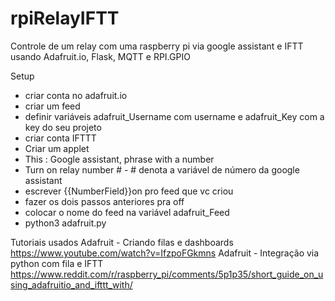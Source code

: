 # rpiRelayIFTT
Controle de um relay com uma raspberry pi via google assistant e IFTT usando Adafruit.io, Flask, MQTT e RPI.GPIO


Setup
- criar conta no adafruit.io
- criar um feed
- definir variáveis adafruit_Username com username e adafruit_Key com a key do seu projeto
- criar conta IFTTT
- Criar um applet
- This : Google assistant, phrase with a number
- Turn on relay number # - # denota a variável de número da google assistant
- escrever {{NumberField}}on pro feed que vc criou
- fazer os dois passos anteriores pra off
- colocar o nome do feed na variável adafruit_Feed 
- python3 adafruit.py

Tutoriais usados
Adafruit - Criando filas e dashboards https://www.youtube.com/watch?v=IfzpoFGkmns
Adafruit - Integração via python com fila e IFTT https://www.reddit.com/r/raspberry_pi/comments/5p1p35/short_guide_on_using_adafruitio_and_ifttt_with/
